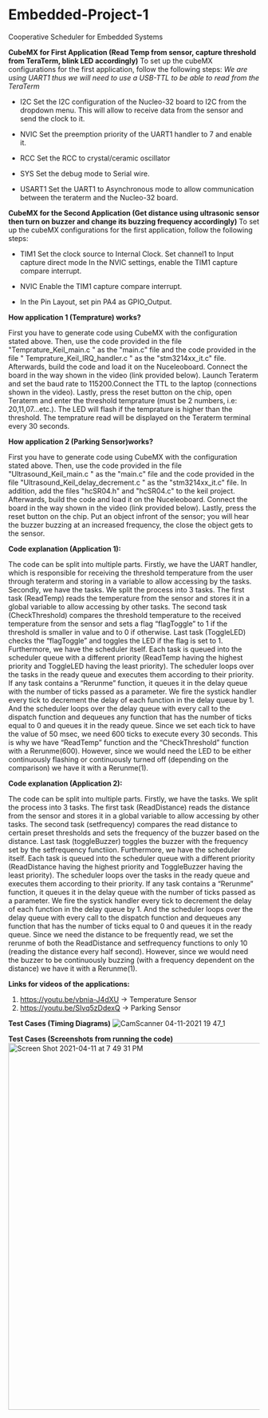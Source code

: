 # Embedded-Project-1
Cooperative Scheduler for Embedded Systems

**CubeMX for First Application (Read Temp from sensor, capture threshold from TeraTerm, blink LED accordingly)**
To set up the cubeMX configurations for the first application, follow the following steps:
*We are using UART1 thus we will need to use a USB-TTL to be able to read from the TeraTerm*

- I2C
  Set the I2C configuration of the Nucleo-32 board to I2C from the dropdown menu. This will allow to receive data from the sensor and send the clock to it.

- NVIC
  Set the preemption priority of the UART1 handler to 7 and enable it.

- RCC
  Set the RCC to crystal/ceramic oscillator
  
- SYS
  Set the debug mode to Serial wire.

- USART1
  Set the UART1 to Asynchronous mode to allow communication between the teraterm and the Nucleo-32 board. 


**CubeMX for the Second Application (Get distance using ultrasonic sensor then turn on buzzer and change its buzzing frequency accordingly)**
To set up the cubeMX configurations for the first application, follow the following steps:

- TIM1
  Set the clock source to Internal Clock.
  Set channel1 to Input capture direct mode
  In the NVIC settings, enable the TIM1 capture compare interrupt.

- NVIC
  Enable the TIM1 capture compare interrupt.

- In the Pin Layout, set pin PA4 as GPIO_Output.



**How application 1 (Temprature) works?**

  First you have to generate code using CubeMX with the configuration stated above. Then, use the code provided in the file
"Temprature_Keil_main.c " as the "main.c" file and the code provided in the file " Temprature_Keil_IRQ_handler.c " as the
"stm3214xx_it.c" file. Afterwards, build the code and load it on the Nuceleoboard. Connect the board in the way shown in
the video (link provided below). Launch Teraterm and set the baud rate to 115200.Connect the TTL to the
laptop (connections shown in the video). Lastly, press the reset button on the chip, open Teraterm and enter the threshold
temprature (must be 2 numbers, i.e: 20,11,07...etc.). The LED will flash if the temprature is higher than the threshold.
The temprature read will be displayed on the Teraterm terminal every 30 seconds.


**How application 2 (Parking Sensor)works?**

  First you have to generate code using CubeMX with the configuration stated above. Then, use the code provided in the file
"Ultrasound_Keil_main.c " as the "main.c" file and the code provided in the file "Ultrasound_Keil_delay_decrement.c " as the
"stm3214xx_it.c" file. In addition, add the files "hcSR04.h" and "hcSR04.c" to the keil project. Afterwards, build the code and load
it on the Nuceleoboard. Connect the board in the way shown in the video (link provided below). Lastly, press the reset button on the chip.
Put an object infront of the sensor; you will hear the buzzer buzzing at an increased frequency, the close the object gets
to the sensor.


**Code explanation (Application 1):**

  The code can be split into multiple parts. Firstly, we have the UART handler, which is responsible for receiving the threshold temperature from the user through teraterm and storing in a variable to allow accessing by the tasks. Secondly, we have the tasks. We split the process into 3 tasks. The first task (ReadTemp) reads the temperature from the sensor and stores it in a global variable to allow accessing by other tasks. The second task (CheckThreshold) compares the threshold temperature to the received temperature from the sensor and sets a flag “flagToggle” to 1 if the threshold is smaller in value and to 0 if otherwise. Last task (ToggleLED) checks the “flagToggle” and toggles the LED if the flag is set to 1. Furthermore, we have the scheduler itself. Each task is queued into the scheduler queue with a different priority (ReadTemp having the highest priority and ToggleLED having the least priority). The scheduler loops over the tasks in the ready queue and executes them according to their priority. If any task contains a “Rerunme” function, it queues it in the delay queue with the number of ticks passed as a parameter. We fire the systick handler every tick to decrement the delay of each function in the delay queue by 1. And the scheduler loops over the delay queue with every call to the dispatch function and dequeues any function that has the number of ticks equal to 0 and queues it in the ready queue. Since we set each tick to have the value of 50 msec, we need 600 ticks to execute every 30 seconds. This is why we have “ReadTemp” function and the “CheckThreshold” function with a Rerunme(600). However, since we would need the LED to be either continuously flashing or continuously turned off (depending on the comparison) we have it with a Rerunme(1).


**Code explanation (Application 2):**

  The code can be split into multiple parts. Firstly, we have the tasks. We split the process into 3 tasks. The first task (ReadDistance) reads the distance from the sensor and stores it in a global variable to allow accessing by other tasks. The second task (setfrequency) compares the read distance to certain preset thresholds and sets the frequency of the buzzer based on the distance. Last task (toggleBuzzer) toggles the buzzer with the frequency set by the setfrequency functiion. Furthermore, we have the scheduler itself. Each task is queued into the scheduler queue with a different priority (ReadDistance having the highest priority and ToggleBuzzer having the least priority). The scheduler loops over the tasks in the ready queue and executes them according to their priority. If any task contains a “Rerunme” function, it queues it in the delay queue with the number of ticks passed as a parameter. We fire the systick handler every tick to decrement the delay of each function in the delay queue by 1. And the scheduler loops over the delay queue with every call to the dispatch function and dequeues any function that has the number of ticks equal to 0 and queues it in the ready queue. Since we need the distance to be frequently read, we set the rerunme of both the ReadDistance and setfrequency functions to only 10 (reading the distance every half second). However, since we would need the buzzer to be continuously buzzing (with a frequency dependent on the distance) we have it with a Rerunme(1).
  
  
  **Links for videos of the applications:**
1. https://youtu.be/vbnia-J4dXU  -> Temperature Sensor
2. https://youtu.be/SIvq5zDdexQ  -> Parking Sensor

**Test Cases (Timing Diagrams)**
![CamScanner 04-11-2021 19 47_1](https://user-images.githubusercontent.com/58788527/114315355-ea683280-9afe-11eb-969e-c5ed36dc0c75.jpg)

**Test Cases (Screenshots from running the code)**
<img width="735" alt="Screen Shot 2021-04-11 at 7 49 31 PM" src="https://user-images.githubusercontent.com/58788527/114315408-2d2a0a80-9aff-11eb-800c-b31d946a58c5.png">



